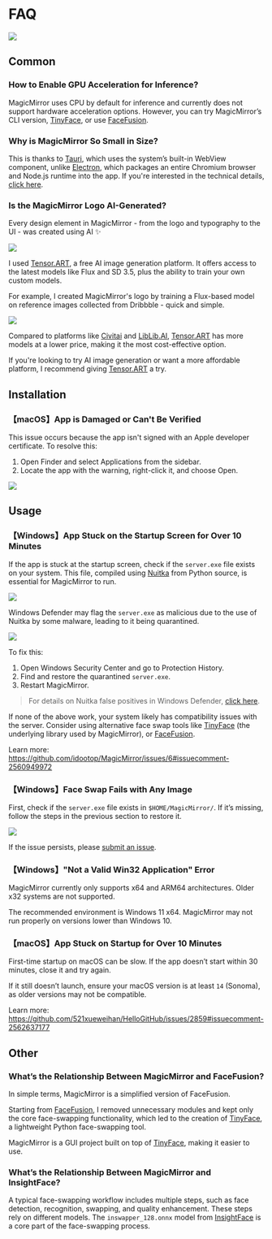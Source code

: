 # FAQ

![](../assets/banner.jpg)

## Common

### How to Enable GPU Acceleration for Inference?

MagicMirror uses CPU by default for inference and currently does not support hardware acceleration options. However, you can try MagicMirror’s CLI version, [TinyFace](https://github.com/idootop/TinyFace), or use [FaceFusion](https://github.com/facefusion/facefusion).

### Why is MagicMirror So Small in Size?

This is thanks to [Tauri](https://tauri.app/), which uses the system’s built-in WebView component, unlike [Electron](https://www.electronjs.org/), which packages an entire Chromium browser and Node.js runtime into the app. If you're interested in the technical details, [click here](https://tauri.app/start/).

### Is the MagicMirror Logo AI-Generated?

Every design element in MagicMirror - from the logo and typography to the UI - was created using AI ✨

![](../assets/aigc.webp)

I used [Tensor.ART](https://tensor.art/), a free AI image generation platform. It offers access to the latest models like Flux and SD 3.5, plus the ability to train your own custom models. 

For example, I created MagicMirror's logo by training a Flux-based model on reference images collected from Dribbble - quick and simple.

![](../assets/train.webp)

Compared to platforms like [Civitai](https://civitai.com/) and [LibLib.AI](https://www.liblib.art/), [Tensor.ART](https://tensor.art/) has more models at a lower price, making it the most cost-effective option. 

If you're looking to try AI image generation or want a more affordable platform, I recommend giving [Tensor.ART](https://tensor.art/) a try.

## Installation

### 【macOS】App is Damaged or Can't Be Verified

This issue occurs because the app isn't signed with an Apple developer certificate. To resolve this:

1. Open Finder and select Applications from the sidebar.
2. Locate the app with the warning, right-click it, and choose Open.

![](../assets/macos-open.png)

## Usage

### 【Windows】App Stuck on the Startup Screen for Over 10 Minutes

If the app is stuck at the startup screen, check if the `server.exe` file exists on your system. This file, compiled using [Nuitka](https://github.com/Nuitka/Nuitka) from Python source, is essential for MagicMirror to run.

![](../assets/windows-home.png)

Windows Defender may flag the `server.exe` as malicious due to the use of Nuitka by some malware, leading to it being quarantined.

![](../assets/windows-defender.jpg)

To fix this:

1. Open Windows Security Center and go to Protection History.
2. Find and restore the quarantined `server.exe`.
3. Restart MagicMirror.

> For details on Nuitka false positives in Windows Defender, [click here](https://github.com/Nuitka/Nuitka/issues/2685#issuecomment-1923357489).

If none of the above work, your system likely has compatibility issues with the server. Consider using alternative face swap tools like [TinyFace](https://github.com/idootop/TinyFace) (the underlying library used by MagicMirror), or [FaceFusion](https://github.com/facefusion/facefusion). 

Learn more: https://github.com/idootop/MagicMirror/issues/6#issuecomment-2560949972

### 【Windows】Face Swap Fails with Any Image

First, check if the `server.exe` file exists in `$HOME/MagicMirror/`. If it’s missing, follow the steps in the previous section to restore it.

![](../assets/windows-home.png)

If the issue persists, please [submit an issue](https://github.com/idootop/MagicMirror/issues).

### 【Windows】"Not a Valid Win32 Application" Error

MagicMirror currently only supports x64 and ARM64 architectures. Older x32 systems are not supported.

The recommended environment is Windows 11 x64. MagicMirror may not run properly on versions lower than Windows 10.

### 【macOS】App Stuck on Startup for Over 10 Minutes

First-time startup on macOS can be slow. If the app doesn’t start within 30 minutes, close it and try again.

If it still doesn’t launch, ensure your macOS version is at least `14` (Sonoma), as older versions may not be compatible.

Learn more: https://github.com/521xueweihan/HelloGitHub/issues/2859#issuecomment-2562637177

## Other

### What’s the Relationship Between MagicMirror and FaceFusion?

In simple terms, MagicMirror is a simplified version of FaceFusion.

Starting from [FaceFusion](https://github.com/facefusion/facefusion), I removed unnecessary modules and kept only the core face-swapping functionality, which led to the creation of [TinyFace](https://github.com/idootop/TinyFace), a lightweight Python face-swapping tool.

MagicMirror is a GUI project built on top of [TinyFace](https://github.com/idootop/TinyFace), making it easier to use.

### What’s the Relationship Between MagicMirror and InsightFace?

A typical face-swapping workflow includes multiple steps, such as face detection, recognition, swapping, and quality enhancement. These steps rely on different models. The `inswapper_128.onnx` model from [InsightFace](https://github.com/deepinsight/insightface/tree/master/examples/in_swapper) is a core part of the face-swapping process.
